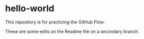 # hello-world
This repository is for practicing the GitHub Flow.

These are some edits on the Readme file on a secondary branch.

